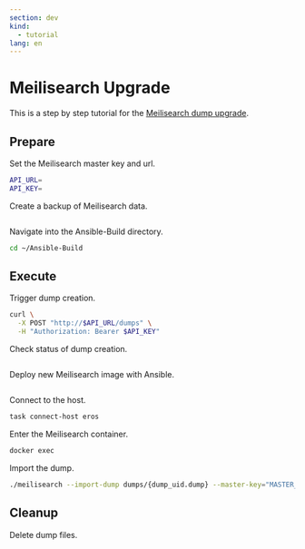 ```yaml
---
section: dev
kind:
  - tutorial
lang: en
---
```


# Meilisearch Upgrade

This is a step by step tutorial for the [Meilisearch dump upgrade](https://www.meilisearch.com/docs/learn/update_and_migration/updating#using-a-dump).

## Prepare

Set the Meilisearch master key and url.

```bash
API_URL=
API_KEY=
```

Create a backup of Meilisearch data.

```bash

```

Navigate into the Ansible-Build directory.

```bash
cd ~/Ansible-Build
```

## Execute

Trigger dump creation.

```bash
curl \
  -X POST "http://$API_URL/dumps" \
  -H "Authorization: Bearer $API_KEY"
```

Check status of dump creation.

```bash

```

Deploy new Meilisearch image with Ansible.

```bash

```

Connect to the host.

```bash
task connect-host eros
```

Enter the Meilisearch container.

```bash
docker exec
```

Import the dump.

```bash
./meilisearch --import-dump dumps/{dump_uid.dump} --master-key="MASTER_KEY"
```

## Cleanup

Delete dump files.

```bash

```
